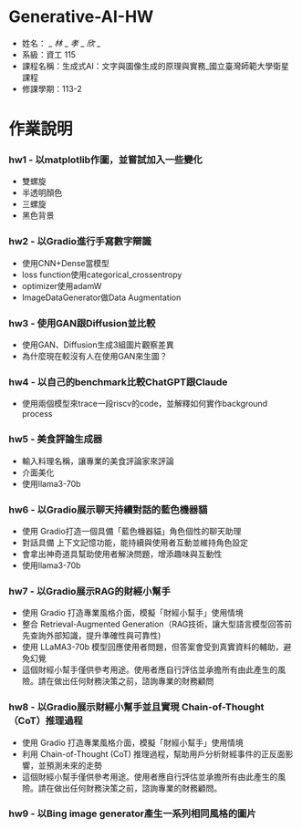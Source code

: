 # Generative-AI-HW

* 姓名： _ _林_ _ _孝_ _ _欣_ _
* 系級：資工 115
* 課程名稱：生成式AI：文字與圖像生成的原理與實務_國立臺灣師範大學衛星課程
* 修課學期：113-2


# 作業說明
### hw1 - 以matplotlib作圖，並嘗試加入一些變化
* 雙螺旋
* 半透明顏色
* 三螺旋
* 黑色背景

### hw2 - 以Gradio進行手寫數字辯識
* 使用CNN+Dense當模型
* loss function使用categorical_crossentropy
* optimizer使用adamW
* ImageDataGenerator做Data Augmentation

### hw3 - 使用GAN跟Diffusion並比較
* 使用GAN、Diffusion生成3組圖片觀察差異
* 為什麼現在較沒有人在使用GAN來生圖？

### hw4 - 以自己的benchmark比較ChatGPT跟Claude
* 使用兩個模型來trace一段riscv的code，並解釋如何實作background process

### hw5 - 美食評論生成器
* 輸入料理名稱，讓專業的美食評論家來評論
* 介面美化
* 使用llama3-70b
  
### hw6 - 以Gradio展示聊天持續對話的藍色機器貓
* 使用 Gradio打造一個具備「藍色機器貓」角色個性的聊天助理
* 對話具備 上下文記憶功能，能持續與使用者互動並維持角色設定
* 會拿出神奇道具幫助使用者解決問題，增添趣味與互動性
* 使用llama3-70b
  
### hw7 - 以Gradio展示RAG的財經小幫手
* 使用 Gradio 打造專業風格介面，模擬「財經小幫手」使用情境
* 整合 Retrieval-Augmented Generation（RAG技術，讓大型語言模型回答前先查詢外部知識，提升準確性與可靠性)
* 使用 LLaMA3-70b 模型回應使用者問題，但答案會受到真實資料的輔助，避免幻覺
* 這個財經小幫手僅供參考用途。使用者應自行評估並承擔所有由此產生的風險。請在做出任何財務決策之前，諮詢專業的財務顧問
  
### hw8 - 以Gradio展示財經小幫手並且實現 Chain-of-Thought（CoT）推理過程
* 使用 Gradio 打造專業風格介面，模擬「財經小幫手」使用情境
* 利用 Chain-of-Thought (CoT) 推理過程，幫助用戶分析財經事件的正反面影響，並預測未來的走勢
* 這個財經小幫手僅供參考用途。使用者應自行評估並承擔所有由此產生的風險。請在做出任何財務決策之前，諮詢專業的財務顧問。

### hw9 - 以Bing image generator產生一系列相同風格的圖片
